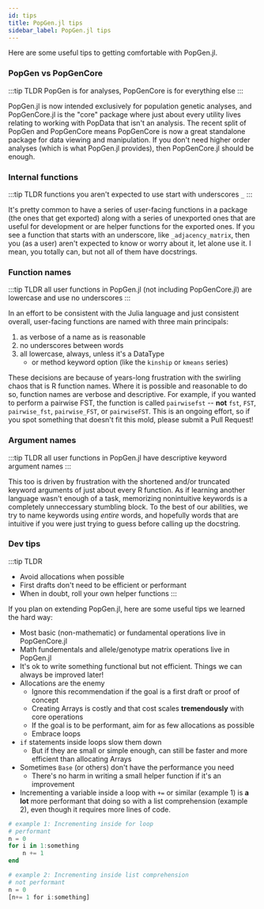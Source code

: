 ```yaml
---
id: tips
title: PopGen.jl tips
sidebar_label: PopGen.jl tips
---
```


Here are some useful tips to getting comfortable with PopGen.jl.

### PopGen vs PopGenCore
:::tip TLDR
PopGen is for analyses, PopGenCore is for everything else
:::

PopGen.jl is now intended exclusively for population genetic analyses, and PopGenCore.jl is the "core" package
where just about every utility lives relating to working with PopData that isn't an analysis. The recent split 
of PopGen and PopGenCore means PopGenCore is now a great standalone package for data viewing
and manipulation. If you don't need higher order analyses (which is what PopGen.jl provides), then PopGenCore.jl
should be enough. 


### Internal functions
:::tip TLDR
functions you aren't expected to use start with underscores `_`
:::

It's pretty common to have a series of user-facing functions in a package (the ones that get exported)
along with a series of unexported ones that are useful for development or are helper functions for the
exported ones. If you see a function that starts with an underscore, like `_adjacency_matrix`, then you
(as a user) aren't expected to know or worry about it, let alone use it. I mean, you totally can, but
not all of them have docstrings.

### Function names
:::tip TLDR
all user functions in PopGen.jl (not including PopGenCore.jl) are lowercase and use no underscores
:::

In an effort to be consistent with the Julia language and just consistent overall, user-facing functions 
are named with three main principals:
1. as verbose of a name as is reasonable
2. no underscores between words
3. all lowercase, always, unless it's a DataType
    - or method keyword option (like the `kinship` or `kmeans` series)

These decisions are because of years-long frustration with the swirling chaos that is R function names.
Where it is possible and reasonable to do so, function names are verbose and descriptive. For example,
if you wanted to perform a pairwise FST, the function is called `pairwisefst` -- **not** `fst`, `FST`, 
`pairwise_fst`, `pairwise_FST`, or `pairwiseFST`. This is an ongoing effort, so if you spot something
that doesn't fit this mold, please submit a Pull Request!

### Argument names
:::tip TLDR
all user functions in PopGen.jl have descriptive keyword argument names
:::

This too is driven by frustration with the shortened and/or truncated keyword arguments of just about
every R function. As if learning another language wasn't enough of a task, memorizing nonintuitive
keywords is a completely unneccessary stumbling block. To the best of our abilities, we try to name
keywords using _entire_ words, and hopefully words that are intuitive if you were just trying to guess
before calling up the docstring. 

### Dev tips
:::tip TLDR
- Avoid allocations when possible
- First drafts don't need to be efficient or performant
- When in doubt, roll your own helper functions
:::

If you plan on extending PopGen.jl, here are some useful tips we learned the hard way:
- Most basic (non-mathematic) or fundamental operations live in PopGenCore.jl
- Math fundementals and allele/genotype matrix operations live in PopGen.jl
- It's ok to write something functional but not efficient. Things we can always be improved later!
- Allocations are the enemy
    - Ignore this recommendation if the goal is a first draft or proof of concept
    - Creating Arrays is costly and that cost scales **tremendously** with core operations
    - If the goal is to be performant, aim for as few allocations as possible
    - Embrace loops
- `if` statements inside loops slow them down
    - But if they are small or simple enough, can still be faster and more efficient than allocating Arrays
- Sometimes `Base` (or others) don't have the performance you need
    - There's no harm in writing a small helper function if it's an improvement
- Incrementing a variable inside a loop with `+=` or similar (example 1) is **a lot** more performant that doing so with a list comprehension (example 2), even though it requires more lines of code.

```julia
# example 1: Incrementing inside for loop
# performant
n = 0
for i in 1:something
    n += 1
end

# example 2: Incrementing inside list comprehension 
# not performant
n = 0
[n+= 1 for i:something]
```
